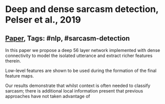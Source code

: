 # Deep and dense sarcasm detection, Pelser et al., 2019

## [Paper](https://arxiv.org/abs/1911.07474), Tags: \#nlp, \#sarcasm-detection

In this paper we propose a deep 56 layer network implemented with dense connectivity to model the isolated utterance and extract richer features therein.

Low-level features are shown to be used during the formation of the final feature maps.

Our results demonstrate that whilst context is often needed to classify sarcasm; there is additional local information present that previous approaches have not taken advantage of
